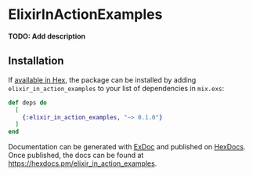 # ElixirInActionExamples

**TODO: Add description**

## Installation

If [available in Hex](https://hex.pm/docs/publish), the package can be installed
by adding `elixir_in_action_examples` to your list of dependencies in `mix.exs`:

```elixir
def deps do
  [
    {:elixir_in_action_examples, "~> 0.1.0"}
  ]
end
```

Documentation can be generated with [ExDoc](https://github.com/elixir-lang/ex_doc)
and published on [HexDocs](https://hexdocs.pm). Once published, the docs can
be found at <https://hexdocs.pm/elixir_in_action_examples>.

